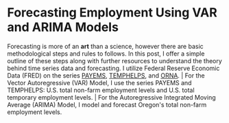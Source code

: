 # Forecasting Employment Using VAR and ARIMA Models
Forecasting is more of an **art** than a science, however there are basic methodological steps and rules to follows. In this post, I offer a simple outline of these steps along with further resources to understand the theory behind time series data and forecasting. I utilize Federal Reserve Economic Data (FRED) on the series [PAYEMS](https://fred.stlouisfed.org/series/PAYEMS), [TEMPHELPS](https://fred.stlouisfed.org/series/TEMPHELPS), and [ORNA](https://fred.stlouisfed.org/series/ORNA).
| For the Vector Autoregressive (VAR) Model, I use the series PAYEMS and TEMPHELPS: U.S. total non-farm employment levels and U.S. total temporary employment levels. 
| For the Autoregressive Integrated Moving Average (ARIMA) Model, I model and forecast Oregon's total non-farm employment levels.
